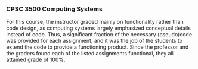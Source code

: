 ### CPSC 3500 Computing Systems

For this course, the instructor graded mainly on functionality rather than code design, as computing systems largely emphasized conceptual details instead of code. Thus, a significant fraction of the necessary (pseudo)code was provided for each assignment, and it was the job of the students to extend the code to provide a functioning product. Since the professor and the graders found each of the listed assignments functional, they all attained grade of 100%.
